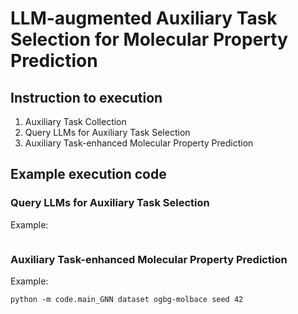 # LLM-augmented Auxiliary Task Selection for Molecular Property Prediction

## Instruction to execution

1. Auxiliary Task Collection
2. Query LLMs for Auxiliary Task Selection
3. Auxiliary Task-enhanced Molecular Property Prediction

## Example execution code


### Query LLMs for Auxiliary Task Selection
Example: 
```
```

### Auxiliary Task-enhanced Molecular Property Prediction
Example: 
```
python -m code.main_GNN dataset ogbg-molbace seed 42
```